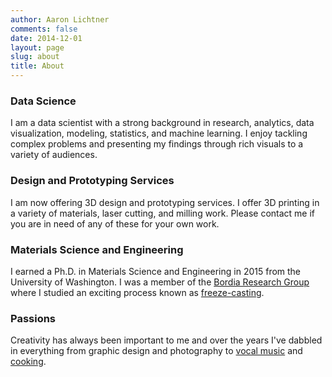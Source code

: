 ```yaml
---
author: Aaron Lichtner
comments: false
date: 2014-12-01
layout: page
slug: about
title: About
---
```



### Data Science


I am a data scientist with a strong background in research, analytics, data visualization, modeling, statistics, and machine learning. I enjoy tackling complex problems and presenting my findings through rich visuals to a variety of audiences.


### Design and Prototyping Services


I am now offering 3D design and prototyping services. I offer 3D printing in a variety of materials, laser cutting, and milling work. Please contact me if you are in need of any of these for your own work.


### Materials Science and Engineering


I earned a Ph.D. in Materials Science and Engineering in 2015 from the University of Washington. I was a member of the [Bordia Research Group](http://www.clemson.edu/ces/departments/mse/people/faculty/bordia.html) where I studied an exciting process known as [freeze-casting](../freeze-casting).


### Passions


Creativity has always been important to me and over the years I've dabbled in everything from graphic design and photography to [vocal music](../a-cappella-arrangements/) and [cooking](http://recipes.aaronlichtner.com).
